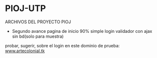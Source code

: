 # PIOJ-UTP
ARCHIVOS DEL PROYECTO PIOJ

- Segundo avance
pagina de inicio 90%
simple login validador con ajax sin bd(solo para muestra)

probar, sugerir, sobre el login en este dominio de prueba: www.artecolonial.tk
